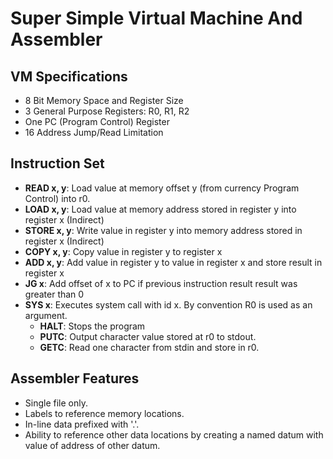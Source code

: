 # Super Simple Virtual Machine And Assembler

## VM Specifications
- 8 Bit Memory Space and Register Size
- 3 General Purpose Registers: R0, R1, R2
- One PC (Program Control) Register
- 16 Address Jump/Read Limitation

## Instruction Set
- **READ x, y**: Load value at memory offset y (from currency Program Control) into r0.
- **LOAD x, y**: Load value at memory address stored in register y into register x (Indirect)
- **STORE x, y**: Write value in register y into memory address stored in register x (Indirect)
- **COPY x, y**: Copy value in register y to register x
- **ADD x, y**: Add value in register y to value in register x and store result in register x
- **JG x**: Add offset of x to PC if previous instruction result result was greater than 0
- **SYS x**: Executes system call with id x. By convention R0 is used as an argument.
    - **HALT**: Stops the program
    - **PUTC**: Output character value stored at r0 to stdout.
    - **GETC**: Read one character from stdin and store in r0.

## Assembler Features

- Single file only.
- Labels to reference memory locations.
- In-line data prefixed with '.'.
- Ability to reference other data locations by creating a named datum with value of address of other datum.